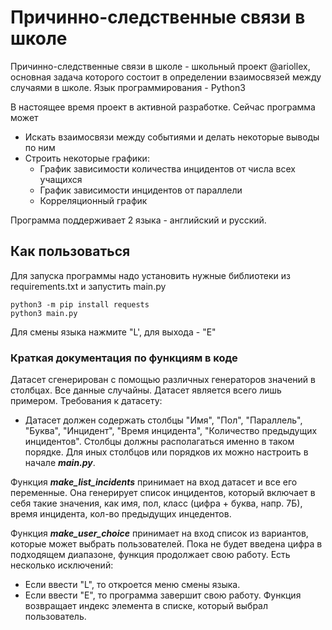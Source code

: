 # Причинно-следственные связи в школе
Причинно-следственные связи в школе - школьный проект @ariollex, основная задача которого состоит в определении взаимосвязей между случаями в школе. Язык программирования - Python3

В настоящее время проект в активной разработке. Сейчас программа может
 - Искать взаимосвязи между событиями и делать некоторые выводы по ним
 - Строить некоторые графики:
    - График зависимости количества инцидентов от числа всех учащихся
    - График зависимости инцидентов от параллели
    - Корреляционный график

Программа поддерживает 2 языка - английский и русский.
## Как пользоваться
Для запуска программы надо установить нужные библиотеки из requirements.txt и запустить main.py
```
python3 -m pip install requests
python3 main.py
```
Для смены языка нажмите "L', для выхода - "E"
### Краткая документация по функциям в коде
Датасет сгенерирован с помощью различных генераторов значений в столбцах. Все данные случайны. Датасет является всего лишь примером.
Требования к датасету:
- Датасет должен содержать столбцы "Имя", "Пол", "Параллель", "Буква", "Инцидент", "Время инцидента", "Количество предыдущих инцидентов". Столбцы должны располагаться именно в таком порядке. Для иных столбцов или порядков их можно настроить в начале ___main.py___.

Функция ___make_list_incidents___ принимает на вход датасет и все его переменные. Она генерирует список инцидентов, который включает в себя такие значения, как имя, пол, класс (цифра + буква, напр. 7Б), время инцидента, кол-во предыдущих инцедентов.

Функция ___make_user_choice___ принимает на вход список из вариантов, которые может выбрать пользователей. Пока не будет введена цифра в подходящем диапазоне, функция продолжает свою работу. Есть несколько исключений:
- Если ввести "L", то откроется меню смены языка.
- Если ввести "E", то программа завершит свою работу.
Функция возвращает индекс элемента в списке, который выбрал пользователь. 
